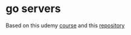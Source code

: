 # go servers

Based on this udemy [course](https://www.udemy.com/course/go-programming-language/) and this [repository](https://github.com/GoesToEleven/golang-web-dev) 
